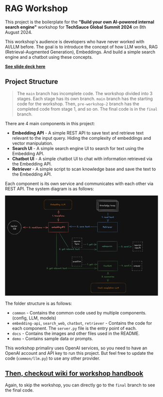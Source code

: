 # RAG Workshop

This project is the boilerplate for the **"Build your own AI-powered internal search engine"** workshop for **TechSauce Global Summit 2024** on 8th August 2024.

This workshop's audience is developers who have never worked with AI/LLM before. The goal is to introduce the concept of how LLM works, RAG (Retrieval-Augmented Generation), Embeddings. And build a simple search engine and a chatbot using these concepts.

**[See slide deck here](https://github.com/user-attachments/files/16560825/byoai-v2.pdf)**

## Project Structure

> The `main` branch has incomplete code. The workshop divided into 3 stages. Each stage has its own branch. `main` branch has the starting code for the workshop. Then, `pre-workshop-2` branch has the completed code from stage 1, and so on. The final code is in the `final` branch.

There are 4 main components in this project:

- **Embedding API** - A simple REST API to save text and retrieve text relevant to the input query. Hiding the complexity of embeddings and vector manipulation.
- **Search UI** - A simple search engine UI to search for text using the Embedding API.
- **Chatbot UI** - A simple chatbot UI to chat with information retrieved via the Embedding API.
- **Retriever** - A simple script to scan knowledge base and save the text to the Embedding API.

Each component is its own service and communicates with each other via REST API. The system diagram is as follows:

![System diagram](docs/diagram.png)

The folder structure is as follows:

- `common` - Contains the common code used by multiple components. (config, LLM, models)
- `embedding-api`, `search_web`, `chatbot`, `retriever` - Contains the code for each component. The `server.py` file is the entry point of each.
- `docs` - Contains the images and other files used in the README.
- `demo` - Contains sample data or prompts.

This workshop primaliry uses OpenAI services, so you need to have an OpenAI account and API key to run this project. But feel free to update the code (`common/llm.py`) to use any other provider.


## [Then, checkout wiki for workshop handbook](https://github.com/encX/rag-workshop/wiki)
Again, to skip the workshop, you can directly go to the `final` branch to see the final code.
